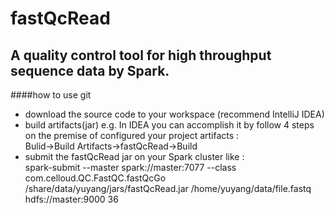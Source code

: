 fastQcRead
===
A quality control tool for high throughput sequence data by Spark.
---
####how to use git
* download the source code to your workspace (recommend IntelliJ IDEA)
* build artifacts(jar) e.g. In IDEA you can accomplish it by follow 4 steps on the premise of configured your project artifacts :<br> Bulid->Build Artifacts->fastQcRead->Build
* submit the fastQcRead jar on your Spark cluster like :<br>
spark-submit --master spark://master:7077 --class com.celloud.QC.FastQC.fastQcGo /share/data/yuyang/jars/fastQcRead.jar /home/yuyang/data/file.fastq hdfs://master:9000 36
